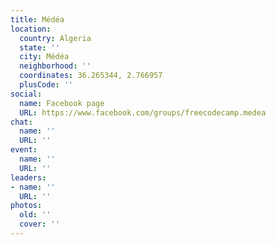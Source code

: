 ```yaml
---
title: Médéa
location:
  country: Algeria
  state: ''
  city: Médéa
  neighborhood: ''
  coordinates: 36.265344, 2.766957
  plusCode: ''
social:
  name: Facebook page
  URL: https://www.facebook.com/groups/freecodecamp.medea
chat:
  name: ''
  URL: ''
event:
  name: ''
  URL: ''
leaders:
- name: ''
  URL: ''
photos:
  old: ''
  cover: ''
---
```

